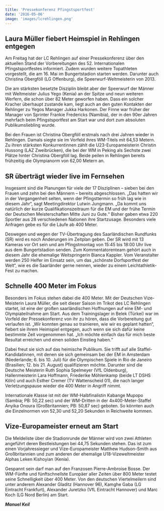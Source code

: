 ```yaml
---
title: 'Pressekonferenz Pfingstsportfest'
date: '2016-05-06'
image: 'images/lcrehlingen.png'
---
```

## Laura Müller fiebert Heimspiel in Rehlingen entgegen

Am Freitag hat der LC Rehlingen auf einer Pressekonferenz über den aktuellen Stand der Vorbereitungen des 52. Internationalen Pfingstsportfestes informiert. Zudem wurden weitere Topathleten vorgestellt, die am 16. Mai im Bungertstadion starten werden. Darunter auch Christina Obergföll (LG Offenburg), die Speerwurf-Weltmeisterin von 2013.

Die am stärksten besetzte Disziplin bleibt aber der Speerwurf der Männer mit Weltmeister Julius Yego (Kenia) an der Spitze und neun weiteren Werfern, die schon über 82 Meter geworfen haben. Dass ein solcher Kracher überhaupt zustande kam, liegt auch an den guten Kontakten der Rehlinger zu Yegos Manager Jukka Harkonen. Der Finne war früher der Manager von Sprinter Frankie Fredericks (Namibia), der in den 90er Jahren mehrfach beim Pfingstsportfest am Start war und dort zum absoluten Publikumsliebling wurde.

Bei den Frauen ist Christina Obergföll erstmals nach drei Jahren wieder in Rehlingen. Damals siegte sie im Vorfeld ihres WM-Titels mit 64,53 Metern. Zu ihren stärksten Konkurrentinnen zählt die U23-Europameisterin Christin Hussong (LAZ Zweibrücken), die bei der WM in Peking als Sechste zwei Plätze hinter Christina Obergföll lag. Beide peilen in Rehlingen bereits frühzeitig die Olympianorm von 62,00 Metern an.

## SR überträgt wieder live im Fernsehen

Insgesamt sind die Planungen für viele der 17 Disziplinen – sieben bei den Frauen und zehn bei den Männern – bereits abgeschlossen. „Das hatten wir in der Vergangenheit selten, wenn der Pfingsttermin so früh lag wie in diesem Jahr“, sagt Meetingdirektor Lutwin Jungmann. „Da kommt uns natürlich der kurze Qualifikationszeitraum für die EM und der frühe Termin der Deutschen Meisterschaften Mitte Juni zu Gute.“ Bisher gaben etwa 220 Sportler aus 28 verschiedenen Nationen ihre Startzusage. Besonders viele Anfragen gebe es für die Läufe ab 400 Meter.

Deswegen und wegen der TV-Übertragung des Saarländischen Rundfunks (SR) wird es noch Änderungen im Zeitplan geben. Der SR wird mit 13 Kameras vor Ort sein und am Pfingstmontag von 15:45 bis 18:00 Uhr live aus dem Bungertstadion senden. Zum Kommentatorenteam gehört auch in diesem Jahr die ehemalige Weitspringerin Bianca Kappler. Vom Veranstalter werden 250 Helfer im Einsatz sein, um das „schönste Dorfsportfest der Welt“, wie es die Saarländer gerne nennen, wieder zu einem Leichtathletik-Fest zu machen.

## Schnelle 400 Meter im Fokus

Besonders im Fokus stehen dabei die 400 Meter. Mit der Deutschen Vize-Meisterin Laura Müller, die seit dieser Saison im Trikot des LC Rehlingen startet, ist eine der großen saarländischen Hoffnungen auf eine EM- und Olympiateilnahme am Start. Aus dem Trainingslager in Belek (Türkei) war im Vorfeld der Pressekonferenz von ihr zu hören, dass die Vorbereitung gut verlaufen ist. „Wir konnten genau so trainieren, wie wir es geplant hatten“, fiebert sie ihrem Heimspiel entgegen, auch wenn sie sich dafür keine bestimmte Zeit vorgenommen hat. „Ich möchte einfach das für mich beste Resultat erreichen und einen soliden Einstieg haben.“

Dabei freut sie sich auf das heimische Publikum. Sie trifft auf alle Staffel-Kandidatinnen, mit denen sie sich gemeinsam bei der EM in Amsterdam (Niederlande; 6. bis 10. Juli) für die Olympischen Spiele in Rio de Janeiro (Brasilien; 12. bis 21. August) qualifizieren möchte. Darunter sind die Deutsche Meisterin Ruth Sophia Spelmeyer (VfL Oldenburg), Hallenmeisterin Lara Hoffmann, Friederike Möhlenkamp (beide LT DSHS Köln) und auch Esther Cremer (TV Wattenscheid 01), die nach langer Verletzungspause wieder die 400 Meter in Angriff nimmt.

Internationale Klasse ist mit der WM-Halbfinalistin Kabange Mupopo (Sambia; PB: 50,22 sec) und der WM-Dritten in der 4x400-Meter-Staffel Anyika Onoura (Großbritannien; PB: 50,87 sec) geboten. So könnten auch die Einzelnormen von 52,30 und 52,20 Sekunden in Reichweite kommen.

## Vize-Europameister erneut am Start

Die Meldeliste über die Stadionrunde der Männer wird von zwei Athleten angeführt deren Bestleistungen bei 44,75 Sekunden stehen. Das ist zum einen Vorjahressieger und Vize-Europameister Matthew Hudson-Smith aus Großbritannien und zum anderen der ehemalige U18-Vizeweltmeister Alphas Leken Kishoyian (Kenia).

Gespannt sein darf man auf den Franzosen Pierre-Ambroise Bosse. Der WM-Fünfte und fünftschnellste Europäer aller Zeiten über 800 Meter testet seine Schnelligkeit über 400 Meter. Von den deutschen Viertelmeilern sind unter anderem Alexander Gladitz (Hannover 96), Kamghe Gaba (LG Eintracht Frankfurt), Alexander Juretzko (VfL Eintracht Hannover) und Marc Koch (LG Nord Berlin) am Start.

_**Manuel Keil**_